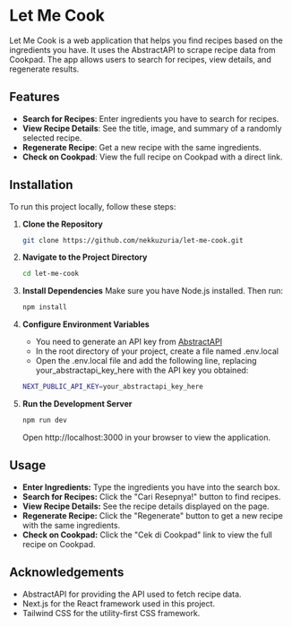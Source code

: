 # Let Me Cook

Let Me Cook is a web application that helps you find recipes based on the ingredients you have. It uses the AbstractAPI to scrape recipe data from Cookpad. The app allows users to search for recipes, view details, and regenerate results.

## Features

- **Search for Recipes**: Enter ingredients you have to search for recipes.
- **View Recipe Details**: See the title, image, and summary of a randomly selected recipe.
- **Regenerate Recipe**: Get a new recipe with the same ingredients.
- **Check on Cookpad**: View the full recipe on Cookpad with a direct link.

## Installation

To run this project locally, follow these steps:

1. **Clone the Repository**

   ```bash
   git clone https://github.com/nekkuzuria/let-me-cook.git
   ```
2. **Navigate to the Project Directory**
   ```bash
   cd let-me-cook
   ```   
3. **Install Dependencies**
   Make sure you have Node.js installed. Then run:
   ```bash
   npm install
   ```  
4. **Configure Environment Variables**
   - You need to generate an API key from [AbstractAPI](https://www.abstractapi.com/)
   - In the root directory of your project, create a file named .env.local
   - Open the .env.local file and add the following line, replacing your_abstractapi_key_here with the API key you obtained:
   ```bash
   NEXT_PUBLIC_API_KEY=your_abstractapi_key_here
   ```  
5. **Run the Development Server**
   ```bash
   npm run dev
   ```  
   Open http://localhost:3000 in your browser to view the application.

## Usage
- **Enter Ingredients:** Type the ingredients you have into the search box.
- **Search for Recipes:** Click the "Cari Resepnya!" button to find recipes.
- **View Recipe Details:** See the recipe details displayed on the page.
- **Regenerate Recipe:** Click the "Regenerate" button to get a new recipe with the same ingredients.
- **Check on Cookpad:** Click the "Cek di Cookpad" link to view the full recipe on Cookpad.

## Acknowledgements
- AbstractAPI for providing the API used to fetch recipe data.
- Next.js for the React framework used in this project.
- Tailwind CSS for the utility-first CSS framework.
